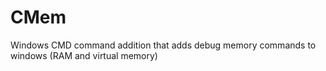 # CMem
Windows CMD command addition that adds debug memory commands to windows (RAM and virtual memory)
